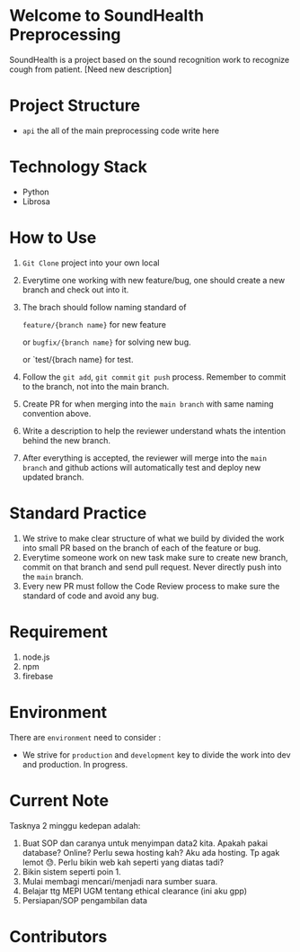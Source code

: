 # Welcome to SoundHealth Preprocessing 

SoundHealth is a project based on the sound recognition work to recognize cough from patient. [Need new description]

# Project Structure 
- `api` the all of the main preprocessing code write here

# Technology Stack
- Python
- Librosa

# How to Use
1. `Git Clone` project into your own local 
2. Everytime one working with new feature/bug, one should create a new branch and check out into it. 
3. The brach should follow naming standard of 
    
    `feature/{branch name}` for new feature 
    
    or `bugfix/{branch name}` for solving new bug.
    
    or `test/{brach name} for test.
4. Follow the `git add`, `git commit` `git push` process. Remember to commit to the branch, not into the main branch.  
5. Create PR for when merging into the `main branch` with same naming convention above. 
6. Write a description to help the reviewer understand whats the intention behind the new branch.
7. After everything is accepted, the reviewer will merge into the `main branch` and github actions will automatically test and deploy new updated branch. 

# Standard Practice
1. We strive to make clear structure of what we build by divided the work into small PR based on the branch of each of the feature or bug. 
2. Everytime someone work on new task make sure to create new branch, commit on that branch and send pull request. Never directly push into the `main` branch. 
3. Every new PR must follow the Code Review process to make sure the standard of code and avoid any bug.

# Requirement 
1. node.js
2. npm
3. firebase

# Environment 
There are `environment` need to consider : 
- We strive for `production` and `development` key to divide the work into dev and production. In progress. 


# Current Note 
Tasknya 2 minggu kedepan adalah:
1. Buat SOP dan caranya untuk menyimpan data2 kita. Apakah pakai database? Online? Perlu sewa hosting kah? Aku ada hosting. Tp agak lemot 😓. Perlu bikin web kah seperti yang diatas tadi?
2. Bikin sistem seperti poin 1.
3. Mulai membagi mencari/menjadi nara sumber suara.
4. Belajar ttg MEPI UGM tentang ethical clearance (ini aku gpp)
5. Persiapan/SOP pengambilan data

# Contributors